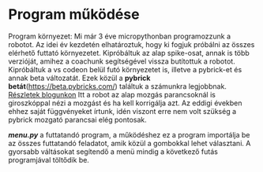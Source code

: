 # Program működése

Program környezet: Mi már 3 éve micropythonban programozzunk a robotot. Az idei év kezdetén elhatároztuk, hogy ki fogjuk próbálni az összes elérhető futtató környezetet.
Kipróbáltuk az alap spike-osat, annak is több verzióját, amihez a coachunk segítségével vissza butítottuk a robotot. Kipróbáltuk a vs codeon belül futó környezetet is, illetve a pybrick-et és annak beta változatát. Ezek közül a **pybrick betát**(https://beta.pybricks.com/) találtuk a számunkra legjobbnak. [Részletek blogunkon](https://www.blokkolok.hu/pybricks-python/) 
Itt a robot az alap mozgás parancsoknál is giroszkóppal nézi a mozgást és ha kell korrigálja azt.
Az eddigi években ehhez saját függvényeket írtunk, idén viszont erre nem volt szükség a pybrick mozgató parancsai elég pontosak. 

***menu.py*** a futtatandó program, a működéshez ez a program importálja be az összes futtatandó feladatot, amik közül a gombokkal lehet választani.
A gyorsabb váltásokat segítendő a menü mindig a következő futás programjával töltődik be.
